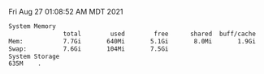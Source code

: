 Fri Aug 27 01:08:52 AM MDT 2021
```bash
System Memory
               total        used        free      shared  buff/cache   available
Mem:           7.7Gi       640Mi       5.1Gi       8.0Mi       1.9Gi       6.7Gi
Swap:          7.6Gi       104Mi       7.5Gi
System Storage
635M	.
```
